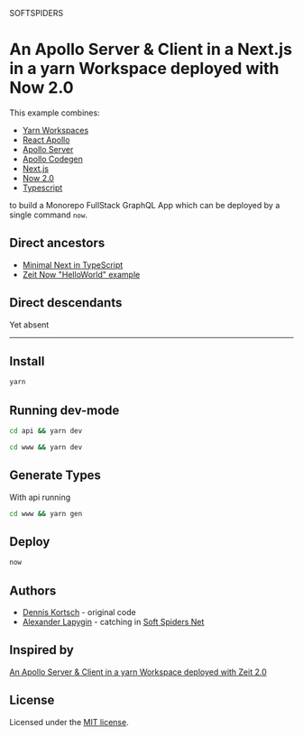 SOFTSPIDERS
# An Apollo Server & Client in a Next.js in a yarn Workspace deployed with Now 2.0

This example combines:

- [Yarn Workspaces](https://yarnpkg.com/lang/en/docs/workspaces/)
- [React Apollo](https://github.com/apollographql/react-apollo)
- [Apollo Server](https://github.com/apollographql/apollo-server)
- [Apollo Codegen](https://github.com/apollographql/apollo-tooling)
- [Next.js](https://github.com/zeit/next.js/)
- [Now 2.0](https://github.com/zeit/now-cli)
- [Typescript](https://github.com/Microsoft/TypeScript) 

to build a Monorepo FullStack GraphQL App which can be deployed by a single command `now`.

## Direct ancestors

- [Minimal Next in TypeScript](https://github.com/softspider/next-typescript)
- [Zeit Now "HelloWorld" example](https://github.com/softspider/now)

## Direct descendants

Yet absent

---

## Install

```sh
yarn
```

## Running dev-mode

```sh
cd api && yarn dev
```

```sh
cd www && yarn dev
```

## Generate Types

With api running

```sh
cd www && yarn gen
```

## Deploy

```sh
now
```

## Authors

* [Dennis Kortsch](https://github.com/DennisKo) - original code
* [Alexander Lapygin](https://github.com/AlexanderLapygin) - catching in [Soft Spiders Net](https://github.com/softspider)

## Inspired by

[An Apollo Server & Client in a yarn Workspace deployed with Zeit 2.0](https://github.com/DennisKo/zeit-now-next-apollo-typescript-example)

## License

Licensed under the [MIT license](./LICENSE).
